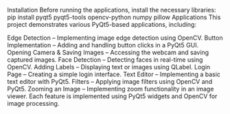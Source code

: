 Installation
Before running the applications, install the necessary libraries:
pip install pyqt5 pyqt5-tools opencv-python numpy pillow
Applications
This project demonstrates various PyQt5-based applications, including:

Edge Detection – Implementing image edge detection using OpenCV.
Button Implementation – Adding and handling button clicks in a PyQt5 GUI.
Opening Camera & Saving Images – Accessing the webcam and saving captured images.
Face Detection – Detecting faces in real-time using OpenCV.
Adding Labels – Displaying text or images using QLabel.
Login Page – Creating a simple login interface.
Text Editor – Implementing a basic text editor with PyQt5.
Filters – Applying image filters using OpenCV and PyQt5.
Zooming an Image – Implementing zoom functionality in an image viewer.
Each feature is implemented using PyQt5 widgets and OpenCV for image processing.

